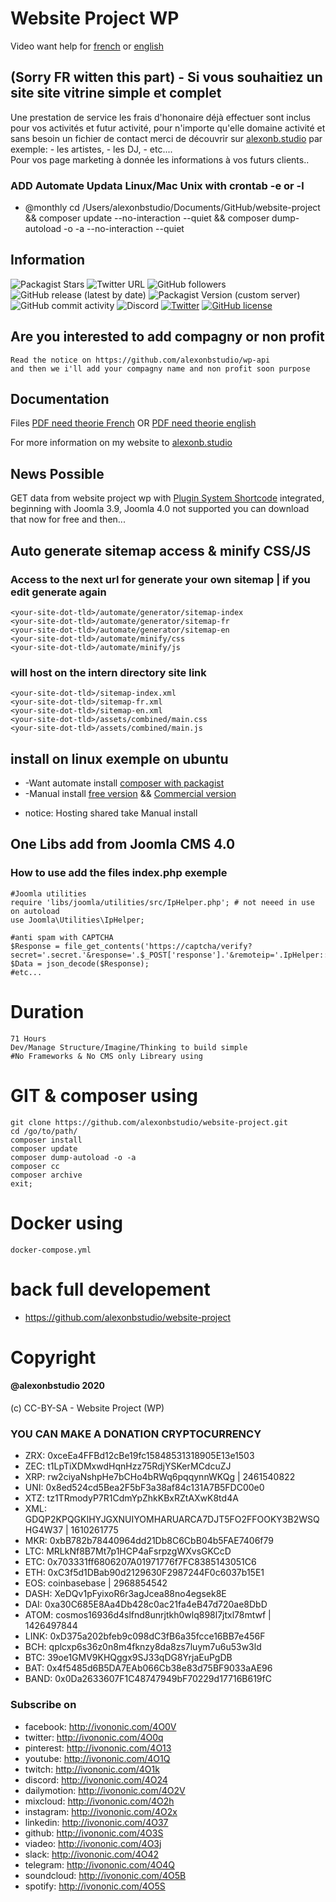 # Website Project WP

Video want help for [french](https://dai.ly/x7vaz18) or [english](https://dai.ly/x7vaz18)

## (Sorry FR witten this part) - Si vous souhaitiez un site site vitrine simple et complet 

Une prestation de service les frais d'hononaire déjà effectuer sont inclus pour vos activités et futur activité, pour n'importe qu'elle domaine activité  et sans besoin un fichier de contact merci de découvrir sur [alexonb.studio](https://www.alexonb.studio) par exemple: - les artistes, - les DJ, - etc....  
Pour vos page marketing à donnée les informations à vos futurs clients..

### ADD Automate Updata Linux/Mac Unix with crontab -e or -l

+ @monthly cd /Users/alexonbstudio/Documents/GitHub/website-project && composer update --no-interaction --quiet && composer dump-autoload -o -a --no-interaction --quiet 


## Information

![Packagist Stars](https://img.shields.io/packagist/stars/alexonbstudio/website-project) ![Twitter URL](https://img.shields.io/twitter/url?style=social&url=https%3A%2F%2Fgithub.com%2Falexonbstudio%2Fwebsite-project) ![GitHub followers](https://img.shields.io/github/followers/alexonbstudio?style=social)
![GitHub release (latest by date)](https://img.shields.io/github/v/release/alexonbstudio/website-project) ![Packagist Version (custom server)](https://img.shields.io/packagist/v/alexonbstudio/website-project) ![GitHub commit activity](https://img.shields.io/github/commit-activity/w/alexonbstudio/website-project)
![Discord](https://img.shields.io/discord/663448682049306641) [![Twitter](https://img.shields.io/twitter/url?style=social&url=https%3A%2F%2Fgithub.com%2Falexonbstudio%2Fwebsite-project)](https://twitter.com/intent/tweet?text=Wow:&url=https%3A%2F%2Fgithub.com%2Falexonbstudio%2Fwebsite-project) [![GitHub license](https://img.shields.io/github/license/alexonbstudio/website-project)](https://github.com/alexonbstudio/website-project/blob/master/LICENSE)

## Are you interested to add compagny or non profit

	Read the notice on https://github.com/alexonbstudio/wp-api
	and then we i'll add your compagny name and non profit soon purpose
	
## Documentation 

Files [PDF need theorie French](https://github.com/alexonbstudio/website-project/docs/website-project-wp-documents-french.pdf) OR [PDF need theorie english](https://github.com/alexonbstudio/website-project/docs/website-project-wp-documents-english.pdf)


For more information on my website to [alexonb.studio](https://www.alexonb.studio) 

## News Possible 

GET data from website project wp with [Plugin System Shortcode](https://github.com/alexonbstudio/plg-shortcode-joomla/releases/) integrated, beginning with Joomla 3.9, Joomla 4.0 not supported you can download that now for free and then...

## Auto generate sitemap access & minify CSS/JS

### Access to the next url for generate your own sitemap | if you edit generate again

	<your-site-dot-tld>/automate/generator/sitemap-index
	<your-site-dot-tld>/automate/generator/sitemap-fr
	<your-site-dot-tld>/automate/generator/sitemap-en
	<your-site-dot-tld>/automate/minify/css
	<your-site-dot-tld>/automate/minify/js

### will host on the intern directory site link <your-site-dot-tld>

	<your-site-dot-tld>/sitemap-index.xml
	<your-site-dot-tld>/sitemap-fr.xml
	<your-site-dot-tld>/sitemap-en.xml
	<your-site-dot-tld>/assets/combined/main.css
	<your-site-dot-tld>/assets/combined/main.js



## install on linux exemple on ubuntu

+ -Want automate install [composer with packagist](https://github.com/website-project-WP/composer-wp)
+ -Manual install [free version](https://github.com/website-project-WP/free-wp) && [Commercial version](https://github.com/website-project-WP/commercial-wp)

* notice: Hosting shared take Manual install

## One Libs add from Joomla CMS 4.0

### How to use add the files index.php exemple

	#Joomla utilities
	require 'libs/joomla/utilities/src/IpHelper.php'; # not neeed in use on autoload
	use Joomla\Utilities\IpHelper;

	#anti spam with CAPTCHA
	$Response = file_get_contents('https://captcha/verify?secret='.secret.'&response='.$_POST['response'].'&remoteip='.IpHelper::getIp());
	$Data = json_decode($Response);
	#etc...

# Duration 

	71 Hours
	Dev/Manage Structure/Imagine/Thinking to build simple
	#No Frameworks & No CMS only Libreary using

# GIT & composer using

	git clone https://github.com/alexonbstudio/website-project.git
	cd /go/to/path/
	composer install
	composer update
	composer dump-autoload -o -a
	composer cc
	composer archive
	exit;
	
# Docker using

	docker-compose.yml
		
	
# back full developement

+ https://github.com/alexonbstudio/website-project
	
# Copyright

#### @alexonbstudio 2020

(c) CC-BY-SA - Website Project (WP)


### YOU CAN MAKE A DONATION CRYPTOCURRENCY

+ ZRX: 0xceEa4FFBd12cBe19fc15848531318905E13e1503
+ ZEC: t1LpTiXDMxwdHqnHzz75RdjYSKerMCdcuZJ
+ XRP: rw2ciyaNshpHe7bCHo4bRWq6pqqynnWKQg | 2461540822
+ UNI: 0x8ed524cd5Bea2F5bF3a38af84c131A7B5FDC00e0
+ XTZ: tz1TRmodyP7R1CdmYpZhkKBxRZtAXwK8td4A
+ XML: GDQP2KPQGKIHYJGXNUIYOMHARUARCA7DJT5FO2FFOOKY3B2WSQHG4W37 | 1610261775
+ MKR: 0xbB782b78440964dd21Db8C6CbB04b5FAE7406f79
+ LTC: MRLkNf8B7Mt7p1HCP4aFsrpzgWXvsGKCcD
+ ETC: 0x703331ff6806207A01971776f7FC8385143051C6
+ ETH: 0xC3f5d1DBab90d2129630F2987244F0c6037b15E1
+ EOS: coinbasebase | 2968854542
+ DASH: XeDQv1pFyixoR6r3agJcea88no4egsek8E
+ DAI: 0xa30C685E8Aa4Db428c0ac21fa4eB47d720ae8DbD
+ ATOM: cosmos16936d4slfnd8unrjtkh0wlq898l7jtxl78mtwf | 1426497844
+ LINK: 0xD375a202bfeb9c098dC3fB6a35fcce16BB7e456F
+ BCH: qplcxp6s36z0n8m4fknzy8da8zs7luym7u6u53w3ld
+ BTC: 39oe1GMV9KHQggx9SJ33qDG8YrjaEuPgDB
+ BAT: 0x4f5485d6B5DA7EAb066Cb38e83d75BF9033aAE96
+ BAND: 0x0Da2633607F1C48747949bF70229d17716B619fC



### Subscribe on

+ facebook: http://ivononic.com/4O0V
+ twitter: http://ivononic.com/4O0q
+ pinterest: http://ivononic.com/4O13
+ youtube: http://ivononic.com/4O1Q
+ twitch: http://ivononic.com/4O1k
+ discord: http://ivononic.com/4O24
+ dailymotion: http://ivononic.com/4O2V
+ mixcloud: http://ivononic.com/4O2h
+ instagram: http://ivononic.com/4O2x
+ linkedin: http://ivononic.com/4O37
+ github: http://ivononic.com/4O3S
+ viadeo: http://ivononic.com/4O3j
+ slack: http://ivononic.com/4O42
+ telegram: http://ivononic.com/4O4Q
+ soundcloud: http://ivononic.com/4O5B
+ spotify: http://ivononic.com/4O5S





